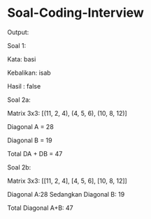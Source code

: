 # Soal-Coding-Interview

Output:

Soal 1:

Kata: basi

Kebalikan: isab

Hasil : false

Soal 2a:

Matrix 3x3: [(11, 2, 4), (4, 5, 6), (10, 8, 12)]

Diagonal A = 28

Diagonal B = 19

Total DA + DB = 47

Soal 2b:

Matrix 3x3: [[11, 2, 4], [4, 5, 6], [10, 8, 12]]

Diagonal A:28 Sedangkan Diagonal B: 19

Total Diagonal A+B: 47
